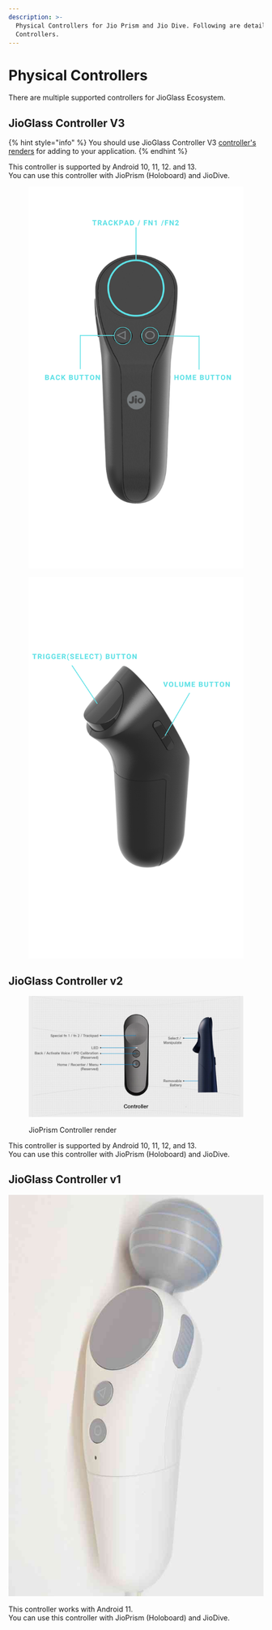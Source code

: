 ```yaml
---
description: >-
  Physical Controllers for Jio Prism and Jio Dive. Following are details of the
  Controllers.
---
```


# Physical Controllers

There are multiple supported controllers for JioGlass Ecosystem.&#x20;

## JioGlass Controller V3

{% hint style="info" %}
You should use JioGlass Controller V3 [controller's renders](https://tesseractpvt-my.sharepoint.com/:f:/g/personal/virendra_tesseract_in/EkPTcaNZcqVKhS9poTmNynIBrfQXXUFXMdH-61GrxEbR-w?e=Cp0Ixa) for adding to your application.
{% endhint %}

This controller is supported by Android 10, 11, 12. and 13.\
You can use this controller with JioPrism (Holoboard) and JioDive.

<div><figure><img src="../.gitbook/assets/NoloController2.png" alt=""><figcaption></figcaption></figure> <figure><img src="../.gitbook/assets/NoloController1.png" alt=""><figcaption></figcaption></figure></div>

## JioGlass Controller v2&#x20;

<figure><img src="../.gitbook/assets/image (66).png" alt=""><figcaption><p>JioPrism Controller render</p></figcaption></figure>

This controller is supported by Android 10, 11, 12, and 13. \
You can use this controller with JioPrism (Holoboard) and JioDive.

## JioGlass Controller  v1

<img src="../.gitbook/assets/image (67).png" alt="K07 Controller" data-size="original">

This controller works with Android 11. \
You can use this controller with JioPrism (Holoboard) and JioDive.
